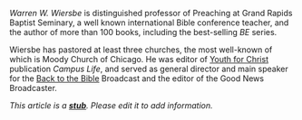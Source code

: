 *Warren W. Wiersbe* is distinguished professor of Preaching at
Grand Rapids Baptist Seminary, a well known international Bible
conference teacher, and the author of more than 100 books,
including the best-selling *BE* series.

Wiersbe has pastored at least three churches, the most well-known
of which is Moody Church of Chicago. He was editor of
[Youth for Christ](index.php?title=Youth_for_Christ&action=edit&redlink=1 "Youth for Christ (page does not exist)")
publication *Campus Life*, and served as general director and main
speaker for the
[Back to the Bible](index.php?title=Back_to_the_Bible&action=edit&redlink=1 "Back to the Bible (page does not exist)")
Broadcast and the editor of the Good News Broadcaster.

*This article is a **[stub](http://www.theopedia.com/Category:Theopedia_stubs "Category:Theopedia stubs")**. Please edit it to add information.*


